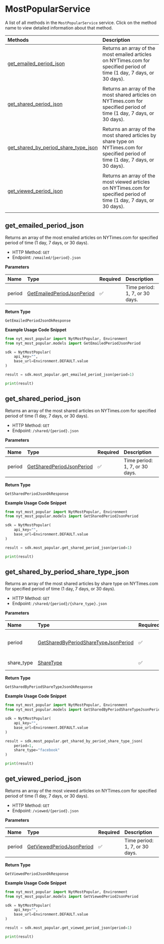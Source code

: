 # MostPopularService

A list of all methods in the `MostPopularService` service. Click on the method name to view detailed information about that method.

| Methods                                                                       | Description                                                                                                                         |
| :---------------------------------------------------------------------------- | :---------------------------------------------------------------------------------------------------------------------------------- |
| [get_emailed_period_json](#get_emailed_period_json)                           | Returns an array of the most emailed articles on NYTimes.com for specified period of time (1 day, 7 days, or 30 days).              |
|  |
| [get_shared_period_json](#get_shared_period_json)                             | Returns an array of the most shared articles on NYTimes.com for specified period of time (1 day, 7 days, or 30 days).               |
|  |
| [get_shared_by_period_share_type_json](#get_shared_by_period_share_type_json) | Returns an array of the most shared articles by share type on NYTimes.com for specified period of time (1 day, 7 days, or 30 days). |
|  |
| [get_viewed_period_json](#get_viewed_period_json)                             | Returns an array of the most viewed articles on NYTimes.com for specified period of time (1 day, 7 days, or 30 days).               |
|  |

## get_emailed_period_json

Returns an array of the most emailed articles on NYTimes.com for specified period of time (1 day, 7 days, or 30 days).

- HTTP Method: `GET`
- Endpoint: `/emailed/{period}.json`

**Parameters**

| Name   | Type                                                                  | Required | Description                    |
| :----- | :-------------------------------------------------------------------- | :------- | :----------------------------- |
| period | [GetEmailedPeriodJsonPeriod](../models/GetEmailedPeriodJsonPeriod.md) | ✅       | Time period: 1, 7, or 30 days. |

**Return Type**

`GetEmailedPeriodJsonOkResponse`

**Example Usage Code Snippet**

```python
from nyt_most_popular import NytMostPopular, Environment
from nyt_most_popular.models import GetEmailedPeriodJsonPeriod

sdk = NytMostPopular(
    api_key="",
    base_url=Environment.DEFAULT.value
)

result = sdk.most_popular.get_emailed_period_json(period=1)

print(result)
```

## get_shared_period_json

Returns an array of the most shared articles on NYTimes.com for specified period of time (1 day, 7 days, or 30 days).

- HTTP Method: `GET`
- Endpoint: `/shared/{period}.json`

**Parameters**

| Name   | Type                                                                | Required | Description                    |
| :----- | :------------------------------------------------------------------ | :------- | :----------------------------- |
| period | [GetSharedPeriodJsonPeriod](../models/GetSharedPeriodJsonPeriod.md) | ✅       | Time period: 1, 7, or 30 days. |

**Return Type**

`GetSharedPeriodJsonOkResponse`

**Example Usage Code Snippet**

```python
from nyt_most_popular import NytMostPopular, Environment
from nyt_most_popular.models import GetSharedPeriodJsonPeriod

sdk = NytMostPopular(
    api_key="",
    base_url=Environment.DEFAULT.value
)

result = sdk.most_popular.get_shared_period_json(period=1)

print(result)
```

## get_shared_by_period_share_type_json

Returns an array of the most shared articles by share type on NYTimes.com for specified period of time (1 day, 7 days, or 30 days).

- HTTP Method: `GET`
- Endpoint: `/shared/{period}/{share_type}.json`

**Parameters**

| Name       | Type                                                                                      | Required | Description                    |
| :--------- | :---------------------------------------------------------------------------------------- | :------- | :----------------------------- |
| period     | [GetSharedByPeriodShareTypeJsonPeriod](../models/GetSharedByPeriodShareTypeJsonPeriod.md) | ✅       | Time period: 1, 7, or 30 days. |
| share_type | [ShareType](../models/ShareType.md)                                                       | ✅       | Share type: facebook.          |

**Return Type**

`GetSharedByPeriodShareTypeJsonOkResponse`

**Example Usage Code Snippet**

```python
from nyt_most_popular import NytMostPopular, Environment
from nyt_most_popular.models import GetSharedByPeriodShareTypeJsonPeriod, ShareType

sdk = NytMostPopular(
    api_key="",
    base_url=Environment.DEFAULT.value
)

result = sdk.most_popular.get_shared_by_period_share_type_json(
    period=1,
    share_type="facebook"
)

print(result)
```

## get_viewed_period_json

Returns an array of the most viewed articles on NYTimes.com for specified period of time (1 day, 7 days, or 30 days).

- HTTP Method: `GET`
- Endpoint: `/viewed/{period}.json`

**Parameters**

| Name   | Type                                                                | Required | Description                    |
| :----- | :------------------------------------------------------------------ | :------- | :----------------------------- |
| period | [GetViewedPeriodJsonPeriod](../models/GetViewedPeriodJsonPeriod.md) | ✅       | Time period: 1, 7, or 30 days. |

**Return Type**

`GetViewedPeriodJsonOkResponse`

**Example Usage Code Snippet**

```python
from nyt_most_popular import NytMostPopular, Environment
from nyt_most_popular.models import GetViewedPeriodJsonPeriod

sdk = NytMostPopular(
    api_key="",
    base_url=Environment.DEFAULT.value
)

result = sdk.most_popular.get_viewed_period_json(period=1)

print(result)
```
